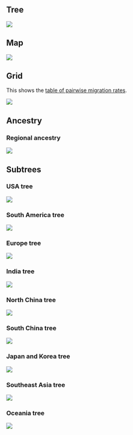## Tree

![](figures/h1_large_geo_tree.png)

## Map

![](figures/h1_large_geo_map.png)

## Grid

This shows the [table of pairwise migration rates](stats/h1_large_geo_mig.tsv).

![](figures/h1_large_geo_grid.png)

## Ancestry

### Regional ancestry

![](figures/h1_large_geo_regionhist.png)

## Subtrees

### USA tree

![](figures/h1_large_geo_usatree.png)

### South America tree

![](figures/h1_large_geo_satree.png)

### Europe tree

![](figures/h1_large_geo_europetree.png)

### India tree

![](figures/h1_large_geo_indiatree.png)

### North China tree

![](figures/h1_large_geo_nchinatree.png)

### South China tree

![](figures/h1_large_geo_schinatree.png)

### Japan and Korea tree

![](figures/h1_large_geo_jktree.png)

### Southeast Asia tree

![](figures/h1_large_geo_seasiatree.png)

### Oceania tree

![](figures/h1_large_geo_oceaniatree.png)